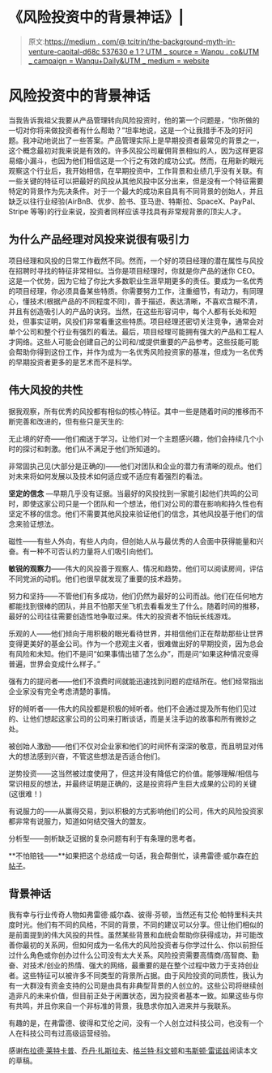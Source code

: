# 《风险投资中的背景神话》|

> 原文:[https://medium . com/@ tcitrin/the-background-myth-in-venture-capital-d68c 537630 e 1？UTM _ source = Wanqu . co&UTM _ campaign = Wanqu+Daily&UTM _ medium = website](https://medium.com/@tcitrin/the-background-myth-in-venture-capital-d68c537630e1?utm_source=wanqu.co&utm_campaign=Wanqu+Daily&utm_medium=website)



# 风险投资中的背景神话

当我告诉我祖父我要从产品管理转向风险投资时，他的第一个问题是，“你所做的一切对你将来做投资者有什么帮助？”坦率地说，这是一个让我措手不及的好问题。我冲动地说出了一些答案。产品管理实际上是早期投资者最常见的背景之一，这个概念最初对我来说是有效的。许多风投公司雇佣背景相似的人，因为这样更容易缩小漏斗，也因为他们相信这是一个行之有效的成功公式。然而，在用新的眼光观察这个行业后，我开始相信，在早期投资中，工作背景和业绩几乎没有关联。有一些关键的特征可以把最好的风投从其他风投中区分出来，但是没有一个特征需要特定的背景作为先决条件。对于一个最大的成功来自具有不同背景的创始人，并且缺乏以往行业经验(AirBnB、优步、脸书、亚马逊、特斯拉、SpaceX、PayPal、Stripe 等等)的行业来说，投资者同样应该寻找具有非常规背景的顶尖人才。

## 为什么产品经理对风投来说很有吸引力

项目经理和风投的日常工作截然不同。然而，一个好的项目经理的潜在属性与风投在招聘时寻找的特征非常相似。当你是项目经理时，你就是你产品的迷你 CEO。这是一个优势，因为它给了你比大多数职业生涯早期更多的责任。要成为一名优秀的项目经理，你必须具备某些特质。你需要努力工作，注重细节，有动力，有同理心，懂技术(根据产品的不同程度不同)，善于描述，表达清晰，不喜欢含糊不清，并且有创造吸引人的产品的诀窍。当然，在这些形容词中，每个人都有长处和短处，但事实证明，风投们非常看重这些特质。项目经理还密切关注竞争，通常会对单个公司和整个行业有强烈的看法。最后，项目经理可能拥有强大的产品和工程人才网络。这些人可能会创建自己的公司和/或提供重要的产品参考。这些技能可能会帮助你得到这份工作，并作为成为一名优秀风险投资家的基准，但成为一名优秀的早期投资者更多的是艺术而不是科学。

## 伟大风投的共性

据我观察，所有优秀的风投都有相似的核心特征。其中一些是随着时间的推移而不断完善和改进的，但有些只是天生的:

无止境的好奇——他们痴迷于学习。让他们对一个主题感兴趣，他们会持续几个小时的探讨和刺激。他们从不满足于他们所知道的。

非常固执己见(大部分是正确的)——他们对团队和企业的潜力有清晰的观点。他们对未来将如何发展以及技术如何适应或不适应有着强烈的看法。

**坚定的信念** —早期几乎没有证据。当最好的风投找到一家能引起他们共鸣的公司时，即使这家公司只是一个团队和一个想法，他们对公司的潜在影响和持久性也有坚定不移的信念。他们不需要其他风投来验证他们的信念，其他风投基于他们的信念来验证想法。

磁性——有些人外向，有些人内向，但创始人从与最优秀的人会面中获得能量和兴奋。有一种不可否认的力量将人们吸引向他们。

**敏锐的观察力**——伟大的风投善于观察人、情况和趋势。他们可以阅读房间，评估不同党派的动机。他们也很早就发现了重要的技术趋势。

努力和坚持——不管他们有多成功，他们仍然为最好的公司而战。他们在任何地方都能找到很棒的团队，并且不怕那天坐飞机去看看发生了什么。随着时间的推移，最好的公司往往需要创造性地争取过来。伟大的投资者不怕玩长线游戏。

乐观的人——他们倾向于用积极的眼光看待世界，并相信他们正在帮助那些让世界变得更美好的基金公司。作为一个悲观主义者，很难做出好的早期投资，因为总会有风险和未知。他们不是问“如果事情出错了怎么办”，而是问“如果这种情况变得普遍，世界会变成什么样子。”

强有力的提问者——他们不浪费时间就能迅速找到问题的症结所在。他们经常指出企业家没有完全考虑清楚的事情。

好的倾听者——伟大的风投都是积极的倾听者。他们不会通过提及所有他们见过的、让他们想起这家公司的公司来打断谈话，而是关注手边的故事和所有微妙之处。

被创始人激励——他们不仅对企业家和他们的时间怀有深深的敬意，而且明显对伟大的想法感到兴奋，不管这些想法是否适合他们。

逆势投资——这当然被过度使用了，但这并没有降低它的价值。能够理解/相信与常识相反的想法，并最终证明是正确的，这是投资将产生巨大成果的公司的关键(这很难！)

有说服力的——从赢得交易，到以积极的方式影响他们的公司，伟大的风险投资家都非常有说服力，知道如何结交强大的盟友。

分析型——剖析缺乏证据的复杂问题有利于有条理的思考者。

**不怕赔钱——**如果把这个总结成一句话，我会帮倒忙，读弗雷德·威尔森在[的帖子](http://avc.com/2016/04/losing-money/)。

## 背景神话

我有幸与行业传奇人物如弗雷德·威尔森、彼得·芬顿，当然还有艾伦·帕特里科夫共度时光。他们有不同的风格，不同的背景，不同的建议可以分享。但让他们相似的是前面提到的伟大风投的共性。虽然某些背景和血统会帮助你获得成功，并可能改善你最初的关系网，但如何成为一名伟大的风险投资者与你学过什么、你以前担任过什么角色或你创办过什么公司没有太大关系。风险投资需要高情商/高智商、勤奋、对技术/创业的热情、强大的网络，最重要的是在整个过程中致力于支持创业者。这些特征可以被许多不同类型的背景所占据。由于风险投资的同质性，我认为有一大群没有资金支持的公司是由具有非典型背景的人创立的。这些公司将继续创造非凡的未来价值，但目前正处于闲置状态，因为投资者基本一致。如果这些与你有共鸣，并且你来自一个非标准的背景，我恳求你加入进来并与我联系。

有趣的是，在弗雷德、彼得和艾伦之间，没有一个人创立过科技公司，也没有一个人在科技公司有过高级运营经验。

感谢[布拉德·莱特卡普](https://twitter.com/bradlightcap)、[乔丹·扎斯拉夫](https://twitter.com/Jzaslav)、[格兰特·科文顿](https://twitter.com/GrantCov)和[韦斯顿·雷诺兹](https://twitter.com/Weston_Reynolds)阅读本文的草稿。

